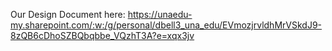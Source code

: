 Our Design Document here: https://unaedu-my.sharepoint.com/:w:/g/personal/dbell3_una_edu/EVmozjrvldhMrVSkdJ9-8zQB6cDhoSZBQbqbbe_VQzhT3A?e=xqx3jv
